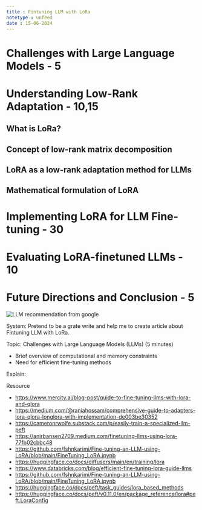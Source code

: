 ```yaml
---
title : Fintuning LLM with LoRa
notetype : unfeed
date : 15-06-2024
---
```


# Challenges with Large Language Models - 5
## 

# Understanding Low-Rank Adaptation - 10,15
## What is LoRa?
## Concept of low-rank matrix decomposition
## LoRA as a low-rank adaptation method for LLMs
## Mathematical formulation of LoRA

# Implementing LoRA for LLM Fine-tuning - 30

# Evaluating LoRA-finetuned LLMs - 10

# Future Directions and Conclusion - 5


![LLM recommendation from google](/assets/img/Other/image.avif)

System: Pretend to be a grate write and help me to create article about Fintuning LLM with LoRa.

Topic: Challenges with Large Language Models (LLMs) (5 minutes)
- Brief overview of computational and memory constraints
- Need for efficient fine-tuning methods

Explain:

Resource
- https://www.mercity.ai/blog-post/guide-to-fine-tuning-llms-with-lora-and-qlora
- https://medium.com/@raniahossam/comprehensive-guide-to-adapters-lora-qlora-longlora-with-implementation-de003be30352
- https://cameronrwolfe.substack.com/p/easily-train-a-specialized-llm-peft
- https://anirbansen2709.medium.com/finetuning-llms-using-lora-77fb02cbbc48
- https://github.com/fshnkarimi/Fine-tuning-an-LLM-using-LoRA/blob/main/FineTuning_LoRA.ipynb
- https://huggingface.co/docs/diffusers/main/en/training/lora
- https://www.databricks.com/blog/efficient-fine-tuning-lora-guide-llms
- https://github.com/fshnkarimi/Fine-tuning-an-LLM-using-LoRA/blob/main/FineTuning_LoRA.ipynb
- https://huggingface.co/docs/peft/task_guides/lora_based_methods
- https://huggingface.co/docs/peft/v0.11.0/en/package_reference/lora#peft.LoraConfig



